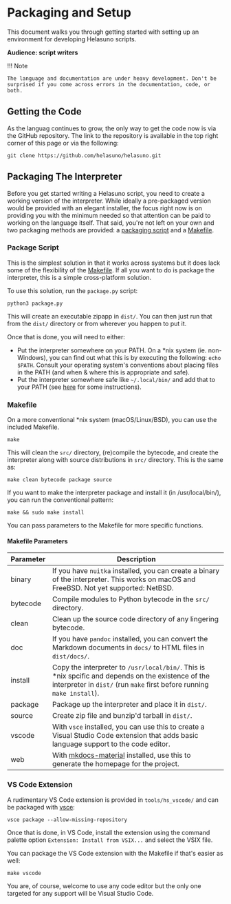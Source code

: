 # Packaging and Setup
This document walks you through getting started with setting up an environment for developing Helasuno scripts.

**Audience: script writers**

!!! Note

    The language and documentation are under heavy development. Don't be surprised if you come across errors in the documentation, code, or both.

## Getting the Code
As the languag continues to grow, the only way to get the code now is via the GitHub repository. The link to the repository is available in the top right corner of this page or via the following:

    git clone https://github.com/helasuno/helasuno.git

## Packaging The Interpreter
Before you get started writing a Helasuno script, you need to create a working version of the interpreter. While ideally a pre-packaged version would be provided with an elegant installer, the focus right now is on providing you with the minimum needed so that attention can be paid to working on the language itself. That said, you're not left on your own and two packaging methods are provided: a [packaging script](#package-script) and a [Makefile](#makefile).


### Package Script
This is the simplest solution in that it works across systems but it does lack some of the flexibility of the [Makefile](#makefile). If all you want to do is package the interpreter, this is a simple cross-platform solution.

To use this solution, run the `package.py` script:
    
    python3 package.py

This will create an executable zipapp in `dist/`. You can then just run that from the `dist/` directory or from wherever you happen to put it.

Once that is done, you will need to either:

- Put the interpreter somewhere on your PATH. On a *nix system (ie. non-Windows), you can find out what this is by executing the following: `echo $PATH`. Consult your operating system's conventions about placing files in the PATH (and when & where this is appropriate and safe).
- Put the interpreter somewhere safe like `~/.local/bin/` and add that to your PATH (see [here](https://phoenixnap.com/kb/linux-add-to-path) for some instructions).


### Makefile
On a more conventional *nix system (macOS/Linux/BSD), you can use the included Makefile.

    make

This will clean the `src/` directory, (re)compile the bytecode, and create the interpreter along with source distributions in `src/` directory. This is the same as:

    make clean bytecode package source

If you want to make the interpreter package and install it (in /usr/local/bin/), you can run the conventional pattern:

    make && sudo make install

You can pass parameters to the Makefile for more specific functions.

#### Makefile Parameters

| Parameter | Description |
|----|----|
| binary | If you have `nuitka` installed, you can create a binary of the interpreter. This works on macOS and FreeBSD. Not yet supported: NetBSD. |
| bytecode | Compile modules to Python bytecode in the `src/` directory. |
| clean | Clean up the source code directory of any lingering bytecode. |
| doc | If you have `pandoc` installed, you can convert the Markdown documents in `docs/` to HTML files in `dist/docs/`. |
| install | Copy the interpreter to `/usr/local/bin/`. This is *nix spcific and depends on the existence of the interpreter in `dist/` (run `make` first before running `make install`). |
| package | Package up the interpreter and place it in `dist/`. |
| source | Create zip file and bunzip'd tarball in `dist/`. |
| vscode | With `vsce` installed, you can use this to create a Visual Studio Code extension that adds basic language support to the code editor. |
| web | With [mkdocs-material](https://squidfunk.github.io/mkdocs-material/getting-started/) installed, use this to generate the homepage for the project. |


### VS Code Extension
A rudimentary VS Code extension is provided in `tools/hs_vscode/` and can be packaged with [vsce](https://code.visualstudio.com/api/working-with-extensions/publishing-extension):

    vsce package --allow-missing-repository

Once that is done, in VS Code, install the extension using the command palette option `Extension: Install from VSIX...` and select the VSIX file.

You can package the VS Code extension with the Makefile if that's easier as well:

    make vscode

You are, of course, welcome to use any code editor but the only one targeted for any support will be Visual Studio Code.
